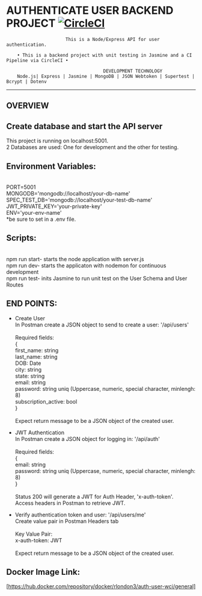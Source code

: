 AUTHENTICATE USER BACKEND PROJECT [![CircleCI](https://dl.circleci.com/status-badge/img/gh/rlondon3/authenticate-user/tree/main.svg?style=svg)](https://dl.circleci.com/status-badge/redirect/gh/rlondon3/authenticate-user/tree/main)
=======================================================
                          This is a Node/Express API for user authentication.

        • This is a backend project with unit testing in Jasmine and a CI Pipeline via CircleCI •
      
                                        DEVELOPMENT TECHNOLOGY
        Node.js| Express | Jasmine | MongoDB | JSON Webtoken | Supertest | Bcrypt | Dotenv 
 ___________________________________________________________________

OVERVIEW
---------------------------
## Create database and start the API server <br />
This project is running on localhost:5001.<br/>
2 Databases are used: One for development and the other for testing. <br/>
## Environment Variables:
<br/> 
PORT=5001 <br />
MONGODB='mongodb://localhost/your-db-name'<br />
SPEC_TEST_DB='mongodb://localhost/your-test-db-name'<br />
JWT_PRIVATE_KEY='your-private-key'<br />
ENV='your-env-name'<br />
*be sure to set in a .env file.

## Scripts:
<br>
npm run start- starts the node application with server.js<br />
npm run dev- starts the applicaton with nodemon for continuous development<br/>
npm run test- inits Jasmine to run unit test on the User Schema and User Routes
 

## END POINTS: 
- Create User <br />
In Postman create a JSON object to send to create a user: '/api/users' <br /> <br />
Required fields: <br />
{<br />
first_name: string <br /> 
last_name: string <br />
DOB: Date <br />
city: string <br />
state: string <br />
email: string <br />
password: string uniq (Uppercase, numeric, special character, minlengh: 8) <br />
subscription_active: bool <br />
} <br /> <br />
Expect return message to be a JSON object of the created user.

- JWT Authentication <br />
In Postman create a JSON object for logging in: '/api/auth' <br /> <br />
Required fields: <br />
{<br />
email: string <br />
password: string uniq (Uppercase, numeric, special character, minlengh: 8) <br />
} <br /> <br />
Status 200 will generate a JWT for Auth Header, 'x-auth-token'.<br />
Access headers in Postman to retrieve JWT.<br />

- Verify authentication token and user: '/api/users/me' <br />
Create value pair in Postman Headers tab <br /> <br />
Key Value Pair: <br />
x-auth-token: JWT<retrieved token> <br /> <br />
Expect return message to be a JSON object of the created user. <br />
## Docker Image Link: <br />
[https://hub.docker.com/repository/docker/rlondon3/auth-user-wci/general]
